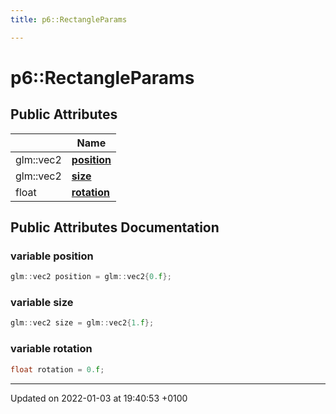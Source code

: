 ```yaml
---
title: p6::RectangleParams

---
```


# p6::RectangleParams





## Public Attributes

|                | Name           |
| -------------- | -------------- |
| glm::vec2 | **[position](/api/Classes/structp6_1_1_rectangle_params#variable-position)**  |
| glm::vec2 | **[size](/api/Classes/structp6_1_1_rectangle_params#variable-size)**  |
| float | **[rotation](/api/Classes/structp6_1_1_rectangle_params#variable-rotation)**  |

## Public Attributes Documentation

### variable position

```cpp
glm::vec2 position = glm::vec2{0.f};
```


### variable size

```cpp
glm::vec2 size = glm::vec2{1.f};
```


### variable rotation

```cpp
float rotation = 0.f;
```


-------------------------------

Updated on 2022-01-03 at 19:40:53 +0100